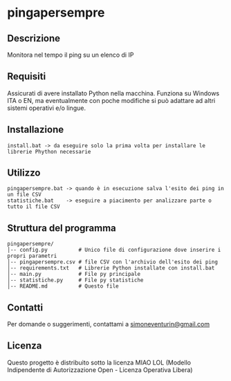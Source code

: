 # pingapersempre

## Descrizione
Monitora nel tempo il ping su un elenco di IP

## Requisiti
Assicurati di avere installato Python nella macchina. Funziona su Windows ITA o EN, ma eventualmente con poche modifiche si può adattare ad altri sistemi operativi e/o lingue.

## Installazione
```
install.bat -> da eseguire solo la prima volta per installare le librerie Phython necessarie
```

## Utilizzo
```
pingapersempre.bat -> quando è in esecuzione salva l'esito dei ping in un file CSV
statistiche.bat    -> eseguire a piacimento per analizzare parte o tutto il file CSV
```

## Struttura del programma

```
pingapersempre/
│-- config.py          # Unico file di configurazione dove inserire i propri parametri
│-- pingapersempre.csv # file CSV con l'archivio dell'esito dei ping
│-- requirements.txt   # Librerie Python installate con install.bat
│-- main.py            # File py principale
│-- statistiche.py     # File py statistiche
│-- README.md          # Questo file
```

## Contatti
Per domande o suggerimenti, contattami a simoneventurin@gmail.com

## Licenza
Questo progetto è distribuito sotto la licenza MIAO LOL
(Modello Indipendente di Autorizzazione Open - Licenza Operativa Libera)

